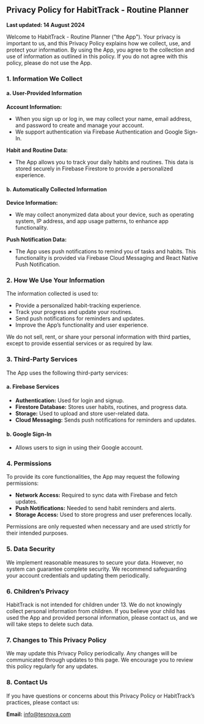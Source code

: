 ## Privacy Policy for HabitTrack - Routine Planner
**Last updated: 14 August 2024**

Welcome to HabitTrack - Routine Planner ("the App"). Your privacy is important to us, and this Privacy Policy explains how we collect, use, and protect your information. By using the App, you agree to the collection and use of information as outlined in this policy. If you do not agree with this policy, please do not use the App.

### 1. Information We Collect
#### a. User-Provided Information
**Account Information:**
- When you sign up or log in, we may collect your name, email address, and password to create and manage your account.
- We support authentication via Firebase Authentication and Google Sign-In.

**Habit and Routine Data:**
- The App allows you to track your daily habits and routines. This data is stored securely in Firebase Firestore to provide a personalized experience.

#### b. Automatically Collected Information
**Device Information:**
- We may collect anonymized data about your device, such as operating system, IP address, and app usage patterns, to enhance app functionality.

**Push Notification Data:**
- The App uses push notifications to remind you of tasks and habits. This functionality is provided via Firebase Cloud Messaging and React Native Push Notification.

### 2. How We Use Your Information
The information collected is used to:
- Provide a personalized habit-tracking experience.
- Track your progress and update your routines.
- Send push notifications for reminders and updates.
- Improve the App’s functionality and user experience.

We do not sell, rent, or share your personal information with third parties, except to provide essential services or as required by law.

### 3. Third-Party Services
The App uses the following third-party services:

#### a. Firebase Services
- **Authentication:** Used for login and signup.
- **Firestore Database:** Stores user habits, routines, and progress data.
- **Storage:** Used to upload and store user-related data.
- **Cloud Messaging:** Sends push notifications for reminders and updates.

#### b. Google Sign-In
- Allows users to sign in using their Google account.

### 4. Permissions
To provide its core functionalities, the App may request the following permissions:
- **Network Access:** Required to sync data with Firebase and fetch updates.
- **Push Notifications:** Needed to send habit reminders and alerts.
- **Storage Access:** Used to store progress and user preferences locally.

Permissions are only requested when necessary and are used strictly for their intended purposes.

### 5. Data Security
We implement reasonable measures to secure your data. However, no system can guarantee complete security. We recommend safeguarding your account credentials and updating them periodically.

### 6. Children’s Privacy
HabitTrack is not intended for children under 13. We do not knowingly collect personal information from children. If you believe your child has used the App and provided personal information, please contact us, and we will take steps to delete such data.

### 7. Changes to This Privacy Policy
We may update this Privacy Policy periodically. Any changes will be communicated through updates to this page. We encourage you to review this policy regularly for any updates.

### 8. Contact Us
If you have questions or concerns about this Privacy Policy or HabitTrack’s practices, please contact us:

**Email:** info@tesnova.com

